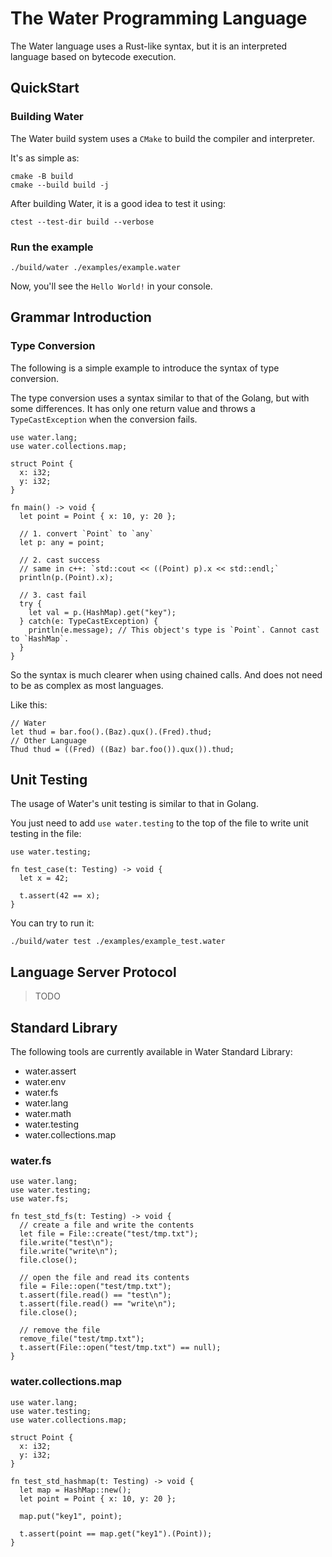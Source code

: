 # The Water Programming Language

The Water language uses a Rust-like syntax, but it is an interpreted language based on bytecode execution.

## QuickStart

### Building Water

The Water build system uses a `CMake` to build the compiler and interpreter.

It's as simple as:

```shell
cmake -B build
cmake --build build -j
```

After building Water, it is a good idea to test it using:

```shell
ctest --test-dir build --verbose
```

### Run the example

```shell
./build/water ./examples/example.water
```

Now, you'll see the `Hello World!` in your console.

## Grammar Introduction

### Type Conversion

The following is a simple example to introduce the syntax of type conversion.

The type conversion uses a syntax similar to that of the Golang, but with some differences.
It has only one return value and throws a `TypeCastException` when the conversion fails.

```zig
use water.lang;
use water.collections.map;

struct Point {
  x: i32;
  y: i32;
}

fn main() -> void {
  let point = Point { x: 10, y: 20 };

  // 1. convert `Point` to `any`
  let p: any = point;

  // 2. cast success
  // same in c++: `std::cout << ((Point) p).x << std::endl;`
  println(p.(Point).x);

  // 3. cast fail
  try {
    let val = p.(HashMap).get("key");
  } catch(e: TypeCastException) {
    println(e.message); // This object's type is `Point`. Cannot cast to `HashMap`.
  }
}
```

So the syntax is much clearer when using chained calls. And does not need to be as complex as most languages.

Like this:

```zig
// Water
let thud = bar.foo().(Baz).qux().(Fred).thud;
// Other Language
Thud thud = ((Fred) ((Baz) bar.foo()).qux()).thud;
```

## Unit Testing

The usage of Water's unit testing is similar to that in Golang.

You just need to add `use water.testing` to the top of the file to write unit testing in the file:

```shell
use water.testing;

fn test_case(t: Testing) -> void {
  let x = 42;

  t.assert(42 == x);
}
```

You can try to run it:

```shell
./build/water test ./examples/example_test.water
```

## Language Server Protocol

> TODO

## Standard Library

The following tools are currently available in Water Standard Library:

- water.assert
- water.env
- water.fs
- water.lang
- water.math
- water.testing
- water.collections.map

### water.fs

```zig
use water.lang;
use water.testing;
use water.fs;

fn test_std_fs(t: Testing) -> void {
  // create a file and write the contents
  let file = File::create("test/tmp.txt");
  file.write("test\n");
  file.write("write\n");
  file.close();

  // open the file and read its contents
  file = File::open("test/tmp.txt");
  t.assert(file.read() == "test\n");
  t.assert(file.read() == "write\n");
  file.close();

  // remove the file
  remove_file("test/tmp.txt");
  t.assert(File::open("test/tmp.txt") == null);
}
```

### water.collections.map

```zig
use water.lang;
use water.testing;
use water.collections.map;

struct Point {
  x: i32;
  y: i32;
}

fn test_std_hashmap(t: Testing) -> void {
  let map = HashMap::new();
  let point = Point { x: 10, y: 20 };

  map.put("key1", point);

  t.assert(point == map.get("key1").(Point));
}
```
